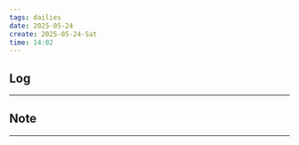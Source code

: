```yaml
---
tags: dailies  
date: 2025-05-24
create: 2025-05-24-Sat
time: 14:02
---
```

## Log
---


## Note
---

